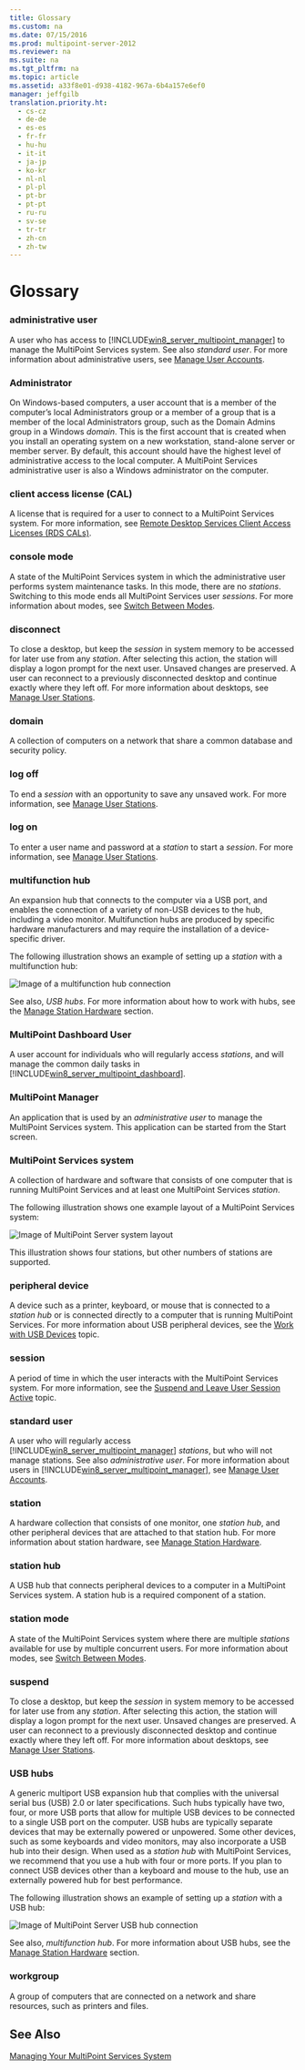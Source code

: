 ```yaml
---
title: Glossary
ms.custom: na
ms.date: 07/15/2016
ms.prod: multipoint-server-2012
ms.reviewer: na
ms.suite: na
ms.tgt_pltfrm: na
ms.topic: article
ms.assetid: a33f8e01-d938-4182-967a-6b4a157e6ef0
manager: jeffgilb
translation.priority.ht: 
  - cs-cz
  - de-de
  - es-es
  - fr-fr
  - hu-hu
  - it-it
  - ja-jp
  - ko-kr
  - nl-nl
  - pl-pl
  - pt-br
  - pt-pt
  - ru-ru
  - sv-se
  - tr-tr
  - zh-cn
  - zh-tw
---
```

# Glossary
  
### administrative user  
A user who has access to [!INCLUDE[win8_server_multipoint_manager](../../../compute/remote-desktop-services/multipoint-1/includes/win8_server_multipoint_manager_md.md)] to manage the MultiPoint Services system. See also *standard user*. For more information about administrative users, see [Manage User Accounts](../../../compute/remote-desktop-services/multipoint-2/Manage-User-Accounts.md).  
  
### Administrator  
On Windows\-based computers, a user account that is a member of the computer’s local Administrators group or a member of a group that is a member of the local Administrators group, such as the Domain Admins group in a Windows *domain*. This is the first account that is created when you install an operating system on a new workstation, stand\-alone server or member server. By default, this account should have the highest level of administrative access to the local computer. A MultiPoint Services administrative user is also a Windows administrator on the computer.  
  
### client access license \(CAL\)  
A license that is required for a user to connect to a MultiPoint Services system. For more information, see [Remote Desktop Services Client Access Licenses (RDS CALs)](http://go.microsoft.com/fwlink/?LinkId=798211).  
  
### console mode  
A state of the MultiPoint Services system in which the administrative user performs system maintenance tasks. In this mode, there are no *stations*. Switching to this mode ends all MultiPoint Services user *sessions*. For more information about modes, see [Switch Between Modes](../../../compute/remote-desktop-services/multipoint-2/Switch-Between-Modes.md).  
  
### disconnect  
To close a desktop, but keep the *session* in system memory to be accessed for later use from any *station*. After selecting this action, the station will display a logon prompt for the next user. Unsaved changes are preserved. A user can reconnect to a previously disconnected desktop and continue exactly where they left off. For more information about desktops, see [Manage User Stations](../../../compute/remote-desktop-services/multipoint-2/Manage-User-Stations.md).  
  
### domain  
A collection of computers on a network that share a common database and security policy.  
  
### log off  
To end a *session* with an opportunity to save any unsaved work. For more information, see [Manage User Stations](../../../compute/remote-desktop-services/multipoint-2/Manage-User-Stations.md).  
  
### log on  
To enter a user name and password at a *station* to start a *session*. For more information, see [Manage User Stations](../../../compute/remote-desktop-services/multipoint-2/Manage-User-Stations.md).  
  
### multifunction hub  
An expansion hub that connects to the computer via a USB port, and enables the connection of a variety of non\-USB devices to the hub, including a video monitor. Multifunction hubs are produced by specific hardware manufacturers and may require the installation of a device\-specific driver.  
  
The following illustration shows an example of setting up a *station* with a multifunction hub:  
  
![Image of a multifunction hub connection](../../../compute/remote-desktop-services/multipoint-2/media/WMSMultifunctionHubConnection.gif "WMSMultifunctionHubConnection")  
  
See also, *USB hubs*. For more information about how to work with hubs, see the [Manage Station Hardware](../../../compute/remote-desktop-services/multipoint-2/Manage-Station-Hardware.md) section.  
  
### MultiPoint Dashboard User  
A user account for individuals who will regularly access *stations*, and will manage the common daily tasks in [!INCLUDE[win8_server_multipoint_dashboard](../../../compute/remote-desktop-services/multipoint-1/includes/win8_server_multipoint_dashboard_md.md)].  
  
### MultiPoint Manager  
An application that is used by an *administrative user* to manage the MultiPoint Services system. This application can be started from the Start screen.  
  
### MultiPoint Services system  
A collection of hardware and software that consists of one computer that is running MultiPoint Services and at least one MultiPoint Services *station*.  
  
The following illustration shows one example layout of a MultiPoint Services system:  
  
![Image of MultiPoint Server system layout](../../../compute/remote-desktop-services/multipoint-2/media/WMSMultiPointServerSystemLayout.gif "WMSMultiPointServerSystemLayout")  
  
This illustration shows four stations, but other numbers of stations are supported.  
  
### peripheral device  
A device such as a printer, keyboard, or mouse that is connected to a *station hub* or is connected directly to a computer that is running MultiPoint Services. For more information about USB peripheral devices, see the [Work with USB Devices](../../../compute/remote-desktop-services/multipoint-2/Work-with-USB-Devices.md) topic.  
  
### session  
A period of time in which the user interacts with the MultiPoint Services system. For more information, see the [Suspend and Leave User Session Active](../../../compute/remote-desktop-services/multipoint-2/Suspend-and-Leave-User-Session-Active.md) topic.  
  
### standard user  
A user who will regularly access [!INCLUDE[win8_server_multipoint_manager](../../../compute/remote-desktop-services/multipoint-1/includes/win8_server_multipoint_manager_md.md)] *stations*, but who will not manage stations. See also *administrative user*. For more information about users in [!INCLUDE[win8_server_multipoint_manager](../../../compute/remote-desktop-services/multipoint-1/includes/win8_server_multipoint_manager_md.md)], see [Manage User Accounts](../../../compute/remote-desktop-services/multipoint-2/Manage-User-Accounts.md).  
  
### station  
A hardware collection that consists of one monitor, one *station hub*, and other peripheral devices that are attached to that station hub. For more information about station hardware, see [Manage Station Hardware](../../../compute/remote-desktop-services/multipoint-2/Manage-Station-Hardware.md).  
  
### station hub  
A USB hub that connects peripheral devices to a computer in a MultiPoint Services system. A station hub is a required component of a station.  
  
### station mode  
A state of the MultiPoint Services system where there are multiple *stations* available for use by multiple concurrent users. For more information about modes, see [Switch Between Modes](../../../compute/remote-desktop-services/multipoint-2/Switch-Between-Modes.md).  
  
### suspend  
To close a desktop, but keep the *session* in system memory to be accessed for later use from any *station*. After selecting this action, the station will display a logon prompt for the next user. Unsaved changes are preserved. A user can reconnect to a previously disconnected desktop and continue exactly where they left off. For more information about desktops, see [Manage User Stations](../../../compute/remote-desktop-services/multipoint-2/Manage-User-Stations.md).  
  
### USB hubs  
A generic multiport USB expansion hub that complies with the universal serial bus \(USB\) 2.0 or later specifications. Such hubs typically have two, four, or more USB ports that allow for multiple USB devices to be connected to a single USB port on the computer. USB hubs are typically separate devices that may be externally powered or unpowered. Some other devices, such as some keyboards and video monitors, may also incorporate a USB hub into their design. When used as a *station hub* with MultiPoint Services, we recommend that you use a hub with four or more ports. If you plan to connect USB devices other than a keyboard and mouse to the hub, use an externally powered hub for best performance.  
  
The following illustration shows an example of setting up a *station* with a USB hub:  
  
![Image of MultiPoint Server USB hub connection](../../../compute/remote-desktop-services/multipoint-1/media/WMSUSBHubConnection.gif "WMSUSBHubConnection")  
  
See also, *multifunction hub*. For more information about USB hubs, see the [Manage Station Hardware](../../../compute/remote-desktop-services/multipoint-2/Manage-Station-Hardware.md) section.  
  
### workgroup  
A group of computers that are connected on a network and share resources, such as printers and files.  
  
## See Also  
[Managing Your MultiPoint Services System](../../../compute/remote-desktop-services/multipoint-2/Managing-Your-MultiPoint-Services-System.md)  
  
